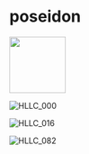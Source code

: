 # poseidon

<img src="https://user-images.githubusercontent.com/34818410/135569029-9f4ff53b-9b93-4ef5-afef-2cc7bfe98740.png" width="100" height="100">


![HLLC_000](https://user-images.githubusercontent.com/34818410/135569029-9f4ff53b-9b93-4ef5-afef-2cc7bfe98740.png)

![HLLC_016](https://user-images.githubusercontent.com/34818410/135569050-8a513708-f77c-4791-bd56-90f30223068a.png)

![HLLC_082](https://user-images.githubusercontent.com/34818410/135569082-88aa5aab-f38c-44ed-833f-561c4be11a2d.png)
